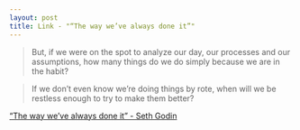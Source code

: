 ```yaml
---
layout: post
title: Link - "“The way we’ve always done it”"
---
```


> But, if we were on the spot to analyze our day, our processes and our assumptions, how many things do we do simply because we are in the habit?

> If we don’t even know we’re doing things by rote, when will we be restless enough to try to make them better?

[“The way we’ve always done it” - Seth Godin](https://seths.blog/2020/12/the-way-weve-always-done-it/)
